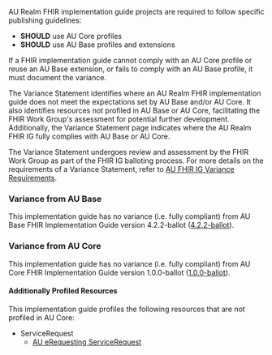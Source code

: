 AU Realm FHIR implementation guide projects are required to follow specific publishing guidelines:
- **SHOULD** use AU Core profiles
- **SHOULD** use AU Base profiles and extensions

If a FHIR implementation guide cannot comply with an AU Core profile or reuse an AU Base extension, or fails to comply with an AU Base profile, it must document the variance.

The Variance Statement identifies where an AU Realm FHIR implementation guide does not meet the expectations set by AU Base and/or AU Core. It also identifies resources not profiled in AU Base or AU Core, facilitating the FHIR Work Group's assessment for potential further development. Additionally, the Variance Statement page indicates where the AU Realm FHIR IG fully complies with AU Base or AU Core.

The Variance Statement undergoes review and assessment by the FHIR Work Group as part of the FHIR IG balloting process. For more details on the requirements of a Variance Statement, refer to [AU FHIR IG Variance Requirements](https://confluence.hl7.org/display/HA/Process%3A++AU+FHIR+IG+Variance+Requirements).

### Variance from AU Base
This implementation guide has no variance (i.e. fully compliant) from AU Base FHIR Implementation Guide version 4.2.2-ballot ([4.2.2-ballot](https://hl7.org.au/fhir/4.2.2-ballot/)).

### Variance from AU Core
This implementation guide has no variance (i.e. fully compliant) from AU Core FHIR Implementation Guide version 1.0.0-ballot ([1.0.0-ballot](https://hl7.org.au/fhir/core/1.0.0-ballot/)).

#### Additionally Profiled Resources
This implementation guide profiles the following resources that are not profiled in AU Core:

- ServiceRequest
  - [AU eRequesting ServiceRequest](https://build.fhir.org/ig/hl7au/au-fhir-erequesting/StructureDefinition-au-erequesting-servicerequest.html)
